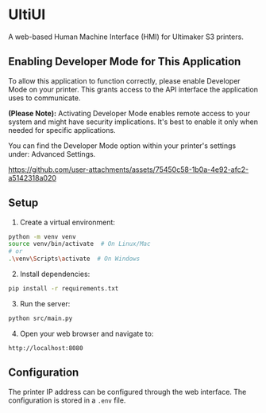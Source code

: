 # UltiUI

A web-based Human Machine Interface (HMI) for Ultimaker S3 printers.

## Enabling Developer Mode for This Application

To allow this application to function correctly, please enable Developer Mode on your printer. This grants access to the API interface the application uses to communicate.

**(Please Note):** Activating Developer Mode enables remote access to your system and might have security implications. It's best to enable it only when needed for specific applications.

You can find the Developer Mode option within your printer's settings under: Advanced Settings.

https://github.com/user-attachments/assets/75450c58-1b0a-4e92-afc2-a5142318a020

## Setup

1. Create a virtual environment:
```bash
python -m venv venv
source venv/bin/activate  # On Linux/Mac
# or
.\venv\Scripts\activate  # On Windows
```

2. Install dependencies:
```bash
pip install -r requirements.txt
```

3. Run the server:
```bash
python src/main.py
```

4. Open your web browser and navigate to:
```
http://localhost:8080
```

## Configuration
The printer IP address can be configured through the web interface. The configuration is stored in a `.env` file. 


